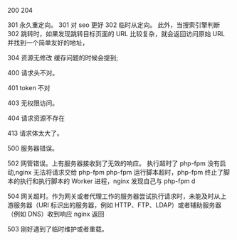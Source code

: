 200
204

301 永久重定向。 301 对 seo 更好
302 临时从定向。 此外，当搜索引擎判断 302 跳转时，如果发现跳转目标页面的 URL 比较复杂，就会返回访问原始 URL 并找到一个简单友好的地址，

304 资源无修改 缓存问题的时候会提到;

400 请求头不对。

401 token 不对

403 无权限访问。

404 请求资源不存在

413 请求体太大了。

500 服务器错误。

502 网管错误。上有服务器接收到了无效的响应。 执行超时了
php-fpm 没有启动,nginx 无法将请求交给 php-fpm
php-fpm 运行脚本超时，php-fpm 终止了脚本的执行和执行脚本的 Worker 进程，nginx 发现自己与 php-fpm d

504 网关超时。作为网关或者代理工作的服务器尝试执行请求时，未能及时从上游服务器（URI 标识出的服务器，例如 HTTP、FTP、LDAP）或者辅助服务器（例如 DNS）收到响应 nginx 返回

503 刚好遇到了临时维护或者重载。
